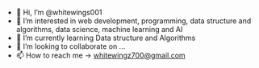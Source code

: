 - 👋 Hi, I’m @whitewings001
- 👀 I’m interested in web development, programming, data structure and algorithms, data science, machine learning and AI
- 🌱 I’m currently learning Data structure and Algorithms
- 💞️ I’m looking to collaborate on ...
- 📫 How to reach me -> whitewingz700@gmail.com

<!---
whitewings001/whitewings001 is a ✨ special ✨ repository because its `README.md` (this file) appears on your GitHub profile.
You can click the Preview link to take a look at your changes.
--->
